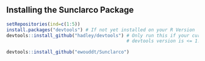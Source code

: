 
<!-- README.md is generated from README.Rmd. Please edit that file -->

Installing the Sunclarco Package
--------------------------------



``` r
setRepositories(ind=c(1:5))
install.packages("devtools") # If not yet installed on your R Version
devtools::install_github("hadley/devtools") # Only run this if your currently installed 
                                            # devtools version is <= 1.12 (recursive dependencies bug)

devtools::install_github("ewouddt/Sunclarco")
```
